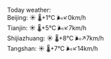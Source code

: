 Today weather:  
Beijing: ☀️   🌡️+1°C 🌬️↙0km/h  
Tianjin: ☀️   🌡️+5°C 🌬️↙7km/h  
Shijiazhuang: ☀️   🌡️+8°C 🌬️↗7km/h  
Tangshan: ☀️   🌡️+7°C 🌬️↙14km/h  
